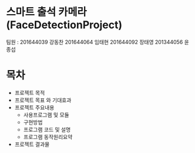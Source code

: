 # 스마트 출석 카메라 (FaceDetectionProject)

팀원 :   201644039 강동찬
         201644064 임태현
         201644092 장태영
         201344056 윤종섭

# 목차
+ 프로젝트 목적
+ 프로젝트 목표 와 기대효과
+ 프로젝트 주요내용
	- 사용프로그램 및 모듈
	- 구현방법 
	- 프로그램 코드 및 설명
	- 프로그램 동작원리요약
+ 프로젝트 결과물 
